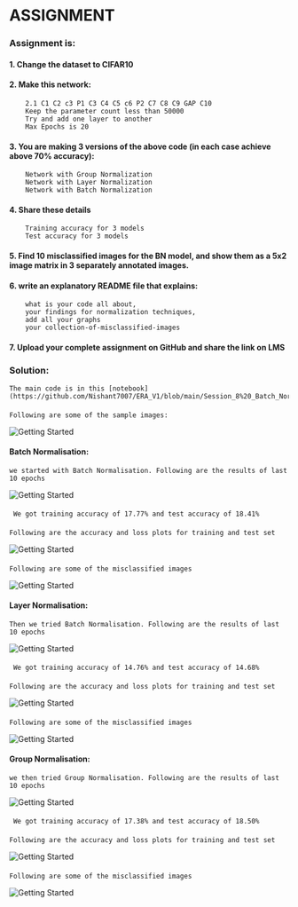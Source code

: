 # ASSIGNMENT

### Assignment is:
#### 1. Change the dataset to CIFAR10
#### 2. Make this network:
        2.1 C1 C2 c3 P1 C3 C4 C5 c6 P2 C7 C8 C9 GAP C10
        Keep the parameter count less than 50000
        Try and add one layer to another
        Max Epochs is 20
#### 3. You are making 3 versions of the above code (in each case achieve above 70% accuracy):
        Network with Group Normalization
        Network with Layer Normalization
        Network with Batch Normalization
#### 4. Share these details
        Training accuracy for 3 models
        Test accuracy for 3 models
#### 5. Find 10 misclassified images for the BN model, and show them as a 5x2 image matrix in 3 separately annotated images. 
        
#### 6. write an explanatory README file that explains:
        what is your code all about,
        your findings for normalization techniques,
        add all your graphs
        your collection-of-misclassified-images 
#### 7. Upload your complete assignment on GitHub and share the link on LMS



### Solution:
    The main code is in this [notebook](https://github.com/Nishant7007/ERA_V1/blob/main/Session_8%20_Batch_Normalization_And_Regularization/main.ipynb)
####
    Following are some of the sample images:
 ![Getting Started](sample_images.png)   
    
#### Batch Normalisation: 
    we started with Batch Normalisation. Following are the results of last 10 epochs
 ![Getting Started](BN_epochs.png)
####
     We got training accuracy of 17.77% and test accuracy of 18.41%
####
    Following are the accuracy and loss plots for training and test set
 ![Getting Started](performance_BN.png)
####
    Following are some of the misclassified images
 ![Getting Started](misclassified_images_BN.png)


#### Layer Normalisation: 
    Then we tried Batch Normalisation. Following are the results of last 10 epochs
 ![Getting Started](LN_epochs.png)
####
     We got training accuracy of 14.76% and test accuracy of 14.68%
####
    Following are the accuracy and loss plots for training and test set
 ![Getting Started](performance_LN.png)
####
    Following are some of the misclassified images
 ![Getting Started](misclassified_images_LN.png)


#### Group Normalisation: 
    we then tried Group Normalisation. Following are the results of last 10 epochs
 ![Getting Started](GN_epochs.png)
####
     We got training accuracy of 17.38% and test accuracy of 18.50%
####
    Following are the accuracy and loss plots for training and test set
 ![Getting Started](performance_GN.png)
####
    Following are some of the misclassified images
 ![Getting Started](misclassified_images_GN.png)  
    
    
 
